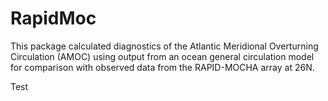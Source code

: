# RapidMoc
This package calculated diagnostics of the Atlantic Meridional Overturning Circulation (AMOC) using output from an ocean general circulation model for comparison with observed data from the  RAPID-MOCHA array at 26N.

Test